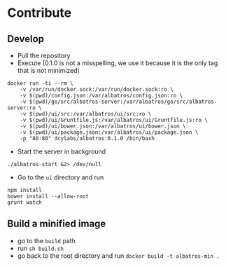 # Contribute 

## Develop 
* Pull the repository 
* Execute (0.1.0 is not a misspelling, we use it because it is the only tag that is not minimized)

```
docker run -ti --rm \
    -v /var/run/docker.sock:/var/run/docker.sock:ro \
	-v $(pwd)/config.json:/var/albatros/config.json:ro \
    -v $(pwd)/go/src/albatros-server:/var/albatros/go/src/albatros-server:ro \
    -v $(pwd)/ui/src:/var/albatros/ui/src:ro \
    -v $(pwd)/ui/Gruntfile.js:/var/albatros/ui/Gruntfile.js:ro \
    -v $(pwd)/ui/bower.json:/var/albatros/ui/bower.json \
    -v $(pwd)/ui/package.json:/var/albatros/ui/package.json \
    -p "80:80" dcylabs/albatros:0.1.0 /bin/bash
```

* Start the server in background 

```
./albatros-start &2> /dev/null
```

* Go to the `ui` directory and run 

```
npm install 
bower install --allow-root
grunt watch 
```

## Build a minified image 
* go to the `build` path
* run `sh build.sh`
* go back to the root directory and run `docker build -t albatros-min .`
